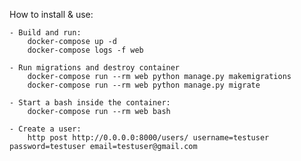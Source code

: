 How to install & use:

    - Build and run:
        docker-compose up -d
        docker-compose logs -f web

    - Run migrations and destroy container
        docker-compose run --rm web python manage.py makemigrations
        docker-compose run --rm web python manage.py migrate

    - Start a bash inside the container:
        docker-compose run --rm web bash

    - Create a user:
        http post http://0.0.0.0:8000/users/ username=testuser password=testuser email=testuser@gmail.com
